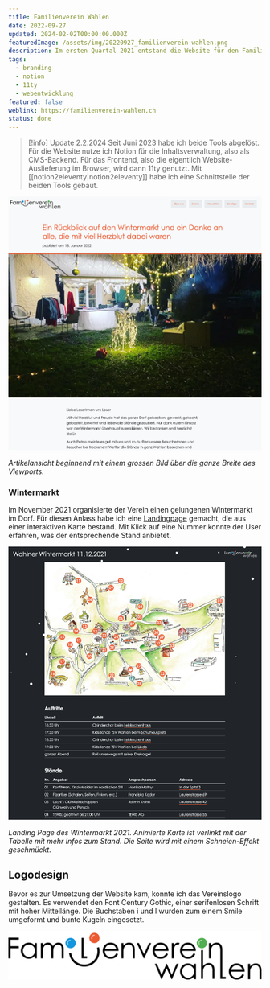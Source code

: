 ```yaml
---
title: Familienverein Wahlen
date: 2022-09-27
updated: 2024-02-02T00:00:00.000Z
featuredImage: /assets/img/20220927_familienverein-wahlen.png
description: Im ersten Quartal 2021 entstand die Website für den Familienverein Wahlen. Es ist das zweite Projekt, dass ich mit [Gatsby](https://www.gatsbyjs.com/) umgesetzt habe. Die Anbindung an ein Headless CMS war für mich Première und der Entscheid fiel auf [Netlify CMS](https://decapcms.org/).
tags:
  - branding
  - notion
  - 11ty
  - webentwicklung
featured: false
weblink: https://familienverein-wahlen.ch
status: done
---
```

> [!info] Update 2.2.2024
> Seit Juni 2023 habe ich beide Tools abgelöst. Für die Website nutze ich Notion für die Inhaltsverwaltung, also als CMS-Backend. Für das Frontend, also die eigentlich Website-Auslieferung im Browser, wird dann 11ty genutzt. Mit [[notion2eleventy|notion2eleventy]] habe ich eine Schnittstelle der beiden Tools gebaut.

![Beitragsbeispiel, welcher auf familienverein-wahlen.ch veröffentlicht wurde. Screenshot.](../../../assets/img/20220927_familienverein-wahlen_1.png)

_Artikelansicht beginnend mit einem grossen Bild über die ganze Breite des Viewports._

### Wintermarkt

Im November 2021 organisierte der Verein einen gelungenen Wintermarkt im Dorf. Für diesen Anlass habe ich eine [Landingpage](https://familienverein-wahlen.ch/wahlner-wintermarkt) gemacht, die aus einer interaktiven Karte bestand. Mit Klick auf eine Nummer konnte der User erfahren, was der entsprechende Stand anbietet.

![Landingpage Wintermarkt 2021. Screenshot.](../../../assets/img/20220927_familienverein-wahlen_2.png)

_Landing Page des Wintermarkt 2021. Animierte Karte ist verlinkt mit der Tabelle mit mehr Infos zum Stand. Die Seite wird mit einem Schneien-Effekt geschmückt._

## Logodesign

Bevor es zur Umsetzung der Website kam, konnte ich das Vereinslogo gestalten. Es verwendet den Font Century Gothic, einer serifenlosen Schrift mit hoher Mittellänge. Die Buchstaben i und l wurden zum einem Smile umgeformt und bunte Kugeln eingesetzt.

![Logo Familienverein Wahlen.](../../../assets/img/20220927_familienverein-wahlen_3.png)

